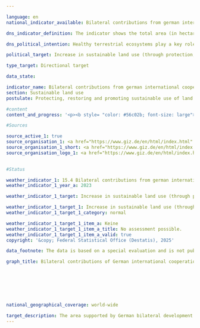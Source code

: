 ```yaml
---

language: en        
national_indicator_available: Bilateral contributions from german international cooperation arrangements towards the protection, sustainable use and restoration of land (including forests)        

dns_indicator_definition: The indicator shows the total area (in hectares) supported by German bilateral technical development cooperation in the area of sustainable land use (thematic areas of agriculture (including grassland), forestry and biodiversity conservation).        

dns_political_intention: Healthy terrestrial ecosystems play a key role in food production, reducing the impact of frequent and extreme weather events, preserving biodiversity and providing essential ecosystem services.        

political_target: Increase in sustainable land use (through protection, sustainable management, restoration) by 2030        

type_target: Directional target        

data_state:         

indicator_name: Bilateral contributions from german international cooperation arrangements towards the protection, sustainable use and restoration of land (including forests)        
section: Sustainable land use        
postulate: Protecting, restoring and promoting sustainable use of land ecosystems        

#content         
content_and_progress: '<p><b style= "color: #56c02b; font-size: large">15.4&nbsp;Bilateral contributions from german international cooperation arrangements towards the protection, sustainable use and restoration of land (including forests)</b><br><br>In line with international commitments, particularly under the United Nations Convention to Combat Desertification (UNCCD) and the global Sustainable Development Goal 15.3, Germany has committed to achieving land degradation neutrality and promotes sustainable land management practices worldwide as well as the protection and restoration of land ecosystems. The politically established goal is to increase the area supported by German bilateral development cooperation in the field of sustainable land use.<br><br>German bilateral development cooperation is divided into two areas: Technical Cooperation (TC) and Financial Cooperation (FC). The TC’s task is to strengthen the capacities of individuals, organisations, and societies in partner countries, enabling them to better achieve their own goals independently. TC services primarily include advisory support as well as, to a limited extent, the provision of goods or the preparation of studies and assessments. TC is always provided as a direct service, which does not require reimbursement by the recipient country.<br><br>In contrast, FC aims to promote investments in developing countries. For this purpose, the Federal Ministry for Economic Cooperation and Development (BMZ) provides concessional, repayable loans, equity capital, or grants that do not need to be repaid.<br><br>The indicator shows the total area promoted by bilateral contributions of German TC through the Deutsche Gesellschaft für Internationale Zusammenarbeit (GIZ) for the protection, sustainable use, and restoration of land (including forests). It represents the aggregate of areas recorded by the BMZ standard indicators KT2.5, KT5.1, and KT5.5.<br><br><b>BMZ standard indicator KT2.5</b><br><br>BMZ standard indicator KT2.5&nbsp;captures the agricultural and/or pasture land sustainably managed through contributions of German TC. Sustainable management includes agroecological methods, climate-resilient practices, soil improvement and conservation, efficient water management, diversification of agricultural systems, biodiversity conservation measures, and certifications such as Fairtrade and organic farming.<br><br>The area sustainably managed through German support can be measured directly or estimated based on the number of supported farms and their average sustainably managed area. To calculate the indicator, the area is multiplied by an adoption rate and a share factor. The adoption rate accounts for the fact that not all project measures are applied in practice or lead to behavioural change, for example, the implementation of content from training and advisory services. Adoption rates should be determined either based on reference values from scientific studies or through project-specific as well as comparable cross-project studies and surveys.<br><br>The share factor takes into account that the results may not be solely attributable to BMZ measures but also influenced by other actors such as funds, policy and institutional advice, and campaigns. It reflects the percentage contribution attributable to the German funding share. The area is only counted once, even if several approaches or measures are applied.<br><br>In 2023, 2.5&nbsp;million hectares of the area supported by Germany correspond to sustainably managed agricultural land, accounting for about 4.5% of the total supported area.<br><br><b>BMZ standard indicator KT5.1</b><br><br>BMZ standard indicator KT5.1&nbsp;records the area of protected zones to whose conservation German TC has contributed. Data are collected for each protected area individually and then aggregated. Only projects where concrete on-site measures for area protection are implemented or promoted are considered. For the indicator, the entire protected area is counted, even if measures only affect part of it.<br><br>Protected areas with a large proportion of forest or mangroves are included in both BMZ standard indicator KT5.1&nbsp;and BMZ standard indicator KT5.5&nbsp;(under disaggregation a) Protection). To avoid double counting, only the disaggregations b) sustainable management and c) restoration from KT5.5&nbsp;are included in the total.<br><br>In 2023, 41.3&nbsp;million hectares of the total supported area were terrestrial protected areas and mangrove forests within marine protected areas. These areas account for approximately 74% of the supported area and significantly contribute to biodiversity conservation, strengthening ecosystem functions, and climate change adaptation.<br><br>The indicator does not provide a detailed breakdown of supported protected areas by type or protection category. Protection objectives, measures, and area management vary according to the protection category. For example, IUCN category VI areas (International Union for Conservation of Nature) aim for sustainable use of natural resources, while nature reserves in category Ia largely exclude human interventions.<br><br><b>BMZ standard indicator KT5.5</b><br><br>BMZ standard indicator KT5.5&nbsp;records forest areas to whose a) protection (not included here, as already covered by KT5.1), b) sustainable management, or c) restoration Germany has contributed through TC. The United Nations Food and Agriculture Organization (FAO) defines forest areas as areas larger than 0.5&nbsp;hectares, covered with trees taller than five metres and with a canopy cover of more than 10%, or trees capable of reaching these thresholds. Mangroves are also included.<br><br>Areas not yet forested but intended to reach tree cover within five years through suitable management practices are also counted. Excluded are areas predominantly used for agriculture (such as orchards, oil palm plantations, or trees for energy and raw material production, including agroforestry systems) or urban uses (such as parks). Plantations of rubber trees, cork oaks, and bamboo are excluded according to the FAO definition.<br><br>The German Sustainability Strategy indicator includes areas assigned to b) sustainable management or c) restoration of forest areas. Sustainable management refers to forest areas outside protected zones managed with environmentally and resource-friendly methods. Restoration refers to areas currently non-forested but intended to be reforested, reseeded, or supported to regenerate forest cover through measures such as fire prevention, controlled grazing, or sustainable firewood use.<br><br>Germany’s support contributes to the sustainable management and restoration of 12.0&nbsp;million hectares of forest worldwide, representing about 21.5% of the total supported area.<br><br><b>Overall development</b><br><br>In 2023, German TC, together with partners, supported a total area of 55.8&nbsp;million hectares worldwide in the fields of protection, sustainable use, and restoration of land. Assessment of progress towards the politically set goal to increase the area supported by German bilateral development cooperation in sustainable land use is currently not possible due to insufficient data points.<br><br>While the indicator provides an overview of the size of supported terrestrial areas that are protected, restored, or sustainably managed, treating these areas equally without differentiating the value of individual protection or management practices leads to generalisation.<br><br>The indicator does not provide detailed information on Germany’s specific contribution to the protection, sustainable use, or restoration of individual areas and does not reflect the qualitative impacts of the measures implemented. Furthermore, there is a risk that measuring effectiveness based on the area covered encourages a focus on maximising area rather than ensuring impact-oriented resource allocation.</p>'                

#Sources        

source_active_1: true
source_organisation_1: <a href="https://www.giz.de/en/html/index.html" target="_blank" onclick="return confirm_alert('the German Corporation for International Cooperation', 'En')">German Corporation for International Cooperation</a>
source_organisation_1_short: <a href="https://www.giz.de/en/html/index.html" target="_blank" onclick="return confirm_alert('the German Corporation for International Cooperation', 'En')">German Corporation for International Cooperation</a>
source_organisation_logo_1: <a href="https://www.giz.de/en/html/index.html" target="_blank" onclick="return confirm_alert('the German Corporation for International Cooperation', 'En')"><img src="https://dns-indikatoren.de/public/OrgImgEn/giz.png" alt="German Corporation for International Cooperation" title=" Click here to visit the homepage of the organizationGerman Corporation for International Cooperation" style="height:60px; width:148px; border:transparent"/></a>
        

#Status        

weather_indicator_1: 15.4 Bilateral contributions from german international cooperation arrangements towards the protection, sustainable use and restoration of land (including forests)
weather_indicator_1_year_a: 2023

weather_indicator_1_target: Increase in sustainable land use (through protection, sustainable management, restoration) by 2030

weather_indicator_1_target_1: Increase in sustainable land use (through protection, sustainable management, restoration) by 2030
weather_indicator_1_target_1_category: normal

weather_indicator_1_target_1_item_a: Keine
weather_indicator_1_target_1_item_a_title: No assessment possible.
weather_indicator_1_target_1_item_a_valid: true        
copyright: '&copy; Federal Statistical Office (Destatis), 2025'        

data_footnote: The data is based on a special evaluation and is not publicly accessible.        

graph_title: Bilateral contributions of German international cooperation to the protection, sustainable use and restoration of land (including forests)        

        

        

                

national_geographical_coverage: world-wide        

target_description: The area supported by German bilateral development cooperation in sustainable land use should be increased.<br>• An assessment of indicator 15.4&nbsp;is not possible. Too few data points.<br><br>        
---
```


